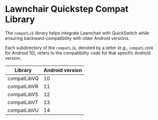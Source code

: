 # Lawnchair Quickstep Compat Library

The `compatLib` library helps integrate Lawnchair with QuickSwitch while ensuring backward-compatibility with older Android versions.

Each subdirectory of the `compatLib`, denoted by a letter (e.g., `compatLibVQ` for Android 10), 
refers to the compatibility code for that specific Android version.

| Library     | Android version |
|-------------|-----------------|
| compatLibVQ | 10              |
| compatLibVR | 11              |
| compatLibVS | 12              |
| compatLibVT | 13              |
| compatLibVU | 14              |
